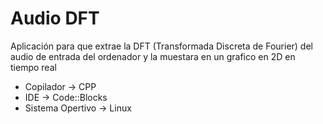 # Audio DFT

Aplicación para que extrae la DFT (Transformada Discreta de Fourier) del audio de entrada del ordenador y la muestara en un grafico en 2D en tiempo real

* Copilador -> CPP
* IDE -> Code::Blocks
* Sistema Opertivo -> Linux

